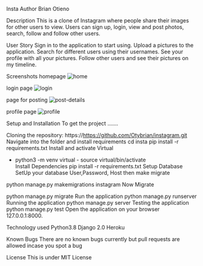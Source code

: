 Insta
Author
Brian Otieno

Description
This is a clone of Instagram where people share their images for other users to view. Users can sign up, login, view and post photos, search, follow and follow other users.

User Story
Sign in to the application to start using.
Upload a pictures to the application.
Search for different users using their usernames.
See your profile with all your pictures.
Follow other users and see their pictures on my timeline.

Screenshots
homepage
![home](https://user-images.githubusercontent.com/93243367/161722539-e658a6d5-2795-4866-8845-3f4c74f0a0a6.png)

login page
![login](https://user-images.githubusercontent.com/93243367/161722672-bffe4b17-9727-4904-9cc2-8928e31d3e8a.png)

page for posting
![post-details](https://user-images.githubusercontent.com/93243367/161722703-f437bc6f-3cd1-4b91-a5fb-08ab6b4d1897.png)

profile page
![profile](https://user-images.githubusercontent.com/93243367/161722744-36e767b8-c5d9-4193-a083-2458c7458f91.png)

Setup and Installation
To get the project .......

Cloning the repository:
https://https://github.com/Otybrian/instagram.git 
Navigate into the folder and install requirements
cd insta pip install -r requirements.txt 
Install and activate Virtual
- python3 -m venv virtual - source virtual/bin/activate  
Install Dependencies
pip install -r requirements.txt 
Setup Database
SetUp your database User,Password, Host then make migrate

python manage.py makemigrations instagram
Now Migrate

python manage.py migrate 
Run the application
python manage.py runserver 
Running the application
python manage.py server 
Testing the application
python manage.py test 
Open the application on your browser 127.0.0.1:8000.

Technology used
Python3.8
Django 2.0
Heroku

Known Bugs
There are no known bugs currently but pull requests are allowed incase you spot a bug

License
This is under MIT License
